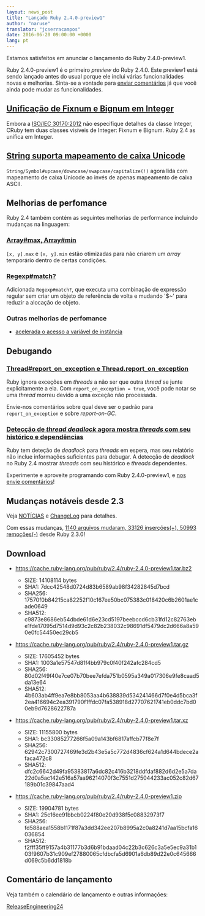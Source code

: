 ```yaml
---
layout: news_post
title: "Lançado Ruby 2.4.0-preview1"
author: "naruse"
translator: "jcserracampos"
date: 2016-06-20 09:00:00 +0000
lang: pt
---
```


Estamos satisfeitos em anunciar o lançamento do Ruby 2.4.0-preview1.

Ruby 2.4.0-preview1 é o primeiro *preview* do Ruby 2.4.0.
Este preview1 está sendo lançado antes do usual porque ele inclui várias
funcionalidades novas e melhorias.
Sinta-se a vontade para
[enviar comentários](https://github.com/ruby/ruby/wiki/How-To-Report)
já que você ainda pode mudar as funcionalidades.


## [Unificação de Fixnum e Bignum em Integer](https://bugs.ruby-lang.org/issues/12005)

Embora a [ISO/IEC 30170:2012](http://www.iso.org/iso/iso_catalogue/catalogue_tc/catalogue_detail.htm?csnumber=59579)
não especifique detalhes da classe Integer,
CRuby tem duas classes visíveis de Integer: Fixnum e Bignum.
Ruby 2.4 as unifica em Integer.

## [String suporta mapeamento de caixa Unicode](https://bugs.ruby-lang.org/issues/10085)

`String/Symbol#upcase/downcase/swapcase/capitalize(!)` agora lida
com mapeamento de caixa Unicode ao invés de apenas mapeamento de caixa ASCII.

## Melhorias de perfomance

Ruby 2.4 também contém as seguintes melhorias de performance incluindo
mudanças na linguagem:

### [Array#max, Array#min](https://bugs.ruby-lang.org/issues/12172)

`[x, y].max` e `[x, y].min` estão otimizadas para não criarem um *array* temporário
dentro de certas condições.

### [Regexp#match?](https://bugs.ruby-lang.org/issues/8110)

Adicionada `Regexp#match?`, que executa uma combinação de expressão regular sem criar
um objeto de referência de volta e mudando '$~' para reduzir a alocação de objeto.

### Outras melhorias de perfomance

* [acelerada o acesso a variável de instância](https://bugs.ruby-lang.org/issues/12274)

## Debugando

### [Thread#report_on_exception e Thread.report_on_exception](https://bugs.ruby-lang.org/issues/6647)

Ruby ignora exceções em *threads* a não ser que outra *thread* se junte explicitamente a ela.
Com `report_on_exception = true`,
você pode notar se uma *thread* morreu devido a uma exceção não processada.

Envie-nos comentários sobre qual deve ser o padrão para `report_on_exception`
e sobre *report-on-GC*.

### [Detecção de *thread deadlock* agora mostra *threads* com seu histórico e dependências](https://bugs.ruby-lang.org/issues/8214)

Ruby tem deteção de *deadlock* para *threads* em espera, mas seu relatório não
inclue informações suficientes para debugar.
A detecção de *deadlock* no Ruby 2.4 mostrar *threads* com seu histórico e
*threads* dependentes.

Experimente e aproveite programando com Ruby 2.4.0-preview1, e
[nos envie comentários](https://github.com/ruby/ruby/wiki/How-To-Report)!

## Mudanças notáveis desde 2.3

Veja [NOTÍCIAS](https://github.com/ruby/ruby/blob/v2_4_0_preview1/NEWS)
e [ChangeLog](https://github.com/ruby/ruby/blob/v2_4_0_preview1/ChangeLog)
para detalhes.

Com essas mudanças,
[1140 arquivos mudaram, 33126 inserções(+), 50993 remoções(-)](https://github.com/ruby/ruby/compare/v2_3_0...v2_4_0_preview1)
desde Ruby 2.3.0!

## Download

* <https://cache.ruby-lang.org/pub/ruby/2.4/ruby-2.4.0-preview1.tar.bz2>

  * SIZE:   14108114 bytes
  * SHA1:   7dcc42548d0724d83b6589ab98f34282845d7bcd
  * SHA256: 17570f0b84215ca82252f10c167ee50bc075383c018420c6b2601ae1cade0649
  * SHA512: c9873e8686eb54dbde61d6e23cd5197beebccd6cb31fd12c82763ebe1fde17095d7514d9d93c2c82b238032c98691df5479dc2d666a8a590e0fc54450ec29cb5

* <https://cache.ruby-lang.org/pub/ruby/2.4/ruby-2.4.0-preview1.tar.gz>

  * SIZE:   17605452 bytes
  * SHA1:   1003a1e57547d81f4bb979c0f40f242afc284cd5
  * SHA256: 80d02f49f40e7ce07b70bee7efda751b0595a349a017306e9fe8caad5da13e64
  * SHA512: 4b603ab4ff9ea7e8bb8053aa4b638839d534241466d7f0e4d5bca3f2ea416694c2ea391790f1ffdc07fa538918d27707621741eb0ddc7bd00eb9d7628622787a

* <https://cache.ruby-lang.org/pub/ruby/2.4/ruby-2.4.0-preview1.tar.xz>

  * SIZE:   11155800 bytes
  * SHA1:   bc33085277266f5a09a143bf6817affcb77f8e7f
  * SHA256: 62942c7300727469fe3d2b43e5a5c772d4836cf624a1d644bdece2afaca472c8
  * SHA512: dfc2c6642d49fa95383817a6dc82c416b3218ddfdaf882d6d2e5a7da22d0a5ac142e516a57aa96214070f3c7551d275044233ac052c82d67189b01c39847aad4

* <https://cache.ruby-lang.org/pub/ruby/2.4/ruby-2.4.0-preview1.zip>

  * SIZE:   19904781 bytes
  * SHA1:   25c16ee91bbcb0224f80e20d938f5c08832973f7
  * SHA256: fd588aea1558b1171f87a3dd342ee207b8995a2c0a8241d7aa15bcfa16036854
  * SHA512: f2fff35ff9157a4b31177b3d6b91bdaad04c22b3c626c3a5e5ec9a31b103f9607b31c909ef27880065cfdbcfa5d6901a6db89d22e0c645666d069c5b6dd1818b

## Comentário de lançamento

Veja também o calendário de lançamento e outras informações:

[ReleaseEngineering24](https://bugs.ruby-lang.org/projects/ruby-master/wiki/ReleaseEngineering24)
